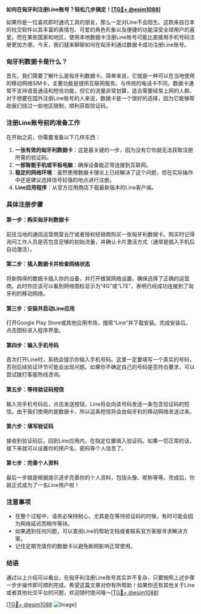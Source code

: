 **如何在匈牙利注册Line账号？轻松几步搞定！[[TG💪+ @esim1088](https://t.me/s/esim1088)]**

如果你是一位喜欢即时通讯工具的朋友，那么一定对Line不会陌生。这款来自日本的社交软件以其丰富的表情包、可爱的角色形象以及便捷的功能深受全球用户的喜爱。而在某些国家和地区，使用本地数据卡注册Line账号可能比直接用手机号码注册更加方便。今天，我们就来聊聊如何在匈牙利通过数据卡成功注册Line账号。

### 匈牙利数据卡是什么？

首先，我们需要了解什么是匈牙利数据卡。简单来说，它就是一种可以在当地使用的移动网络SIM卡，主要功能是提供互联网服务。与传统的电话卡不同，数据卡通常不支持语音通话和短信功能，但它的流量非常划算，适合需要经常上网的人群。对于想要在国外注册Line账号的人来说，数据卡是一个很好的选择，因为它能够帮助我们绕过一些地区限制，顺利获取验证码。

### 注册Line账号前的准备工作

在开始之前，你需要准备以下几样东西：
1. **一张有效的匈牙利数据卡**：这是最关键的一步，因为没有它你就无法获取注册所需的验证码。
2. **一部智能手机或平板电脑**：确保设备能正常连接到互联网。
3. **稳定的网络环境**：虽然使用数据卡理论上已经解决了这个问题，但在实际操作中还是建议选择信号较强的地点进行注册。
4. **Line应用程序**：从官方应用商店下载最新版本的Line客户端。

### 具体注册步骤

#### 第一步：购买匈牙利数据卡
前往当地的通信运营商营业厅或者授权经销商购买一张匈牙利数据卡。购买时记得询问工作人员是否包含足够的初始流量，并确认卡片激活方式（通常是插入手机后自动激活）。

#### 第二步：插入数据卡并检查网络状态
将新购得的数据卡插入你的设备，并打开蜂窝网络设置，确保选择了正确的运营商。此时你应该可以看到网络图标显示为“4G”或“LTE”，表明已经成功连接到了匈牙利的移动网络。

#### 第三步：安装并启动Line应用
打开Google Play Store或其他应用市场，搜索“Line”并下载安装。完成安装后，点击图标进入程序界面。

#### 第四步：输入手机号码
首次打开Line时，系统会提示你输入手机号码。这里一定要填写一个真实的号码，否则后续验证环节可能会出现问题。如果你不确定自己的号码是否符合要求，可以尝试拨打客服热线咨询。

#### 第五步：等待验证码短信
输入完手机号码后，点击发送按钮，Line将会向该号码发送一条包含验证码的短信。由于我们使用的是数据卡，所以这条短信将会由匈牙利的移动网络发送过来。

#### 第六步：填写验证码
接收到验证码后，回到Line应用内，在指定位置填入验证码。如果一切正常的话，接下来就可以设置你的用户名、密码等个人信息了。

#### 第七步：完善个人资料
最后一步就是根据提示逐步完善你的个人资料，包括头像、昵称等等。完成后，你就正式成为了一名Line用户啦！

### 注意事项
- 在整个过程中，请务必保持耐心，尤其是在等待验证码的时候，有时可能会因为网络延迟而稍作等待。
- 如果遇到任何问题，可以查阅Line的帮助文档或者联系官方客服寻求解决方案。
- 记住定期充值你的数据卡以避免断网影响正常使用。

### 结语

通过以上介绍可以看出，在匈牙利注册Line账号其实并不复杂，只要按照上述步骤一步步操作即可顺利完成。希望这篇文章对你有所帮助！如果你还有其他关于Line或者其他社交平台的问题，欢迎随时提问哦～[[TG💪+ @esim1088](https://t.me/s/esim1088)]

[[TG💪+ @esim1088](https://t.me/s/esim1088) ![Image](https://i.postimg.cc/4NQfJmqS/Snipaste-2025-05-13-00-14-12.png)]